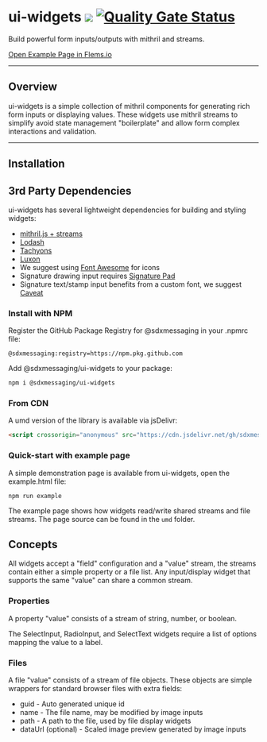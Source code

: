 # ui-widgets [![](https://data.jsdelivr.com/v1/package/gh/sdxmessaging/ui-widgets/badge)](https://www.jsdelivr.com/package/gh/sdxmessaging/ui-widgets) [![Quality Gate Status](https://sonarcloud.io/api/project_badges/measure?project=sdxmessaging_ui-widgets&metric=alert_status&token=316dd863c9185ce988acd14efc1fdb66791b67ba)](https://sonarcloud.io/summary/new_code?id=sdxmessaging_ui-widgets)

Build powerful form inputs/outputs with mithril and streams.

[Open Example Page in Flems.io](https://flems.io/#0=N4IgzgpgNhDGAuEAmIBcIAW94AcyoHoDYkA7AOgCswloBLANwCdzSJ4CBzDAmgDwC2EMGACGnOqU4EArnQC0AdzpJO7MLIFICEPqIE4YVMCAA0IWAHtSYSzDQW7UUXmRnwsJk7QBtAAymAMyBfgBM5IEAnNFhgQAsgQDsAKwAuuYAZnQwJqg+oKT6EA7kWAJQ7lakiNUOADrwADxQkgDWAARM0AC8deDwAJ45GBDsfe0YXRm9mNh4hLKQ5BnW8KKKwpZC5FYCBF0wopAaDMnkkeR+xCIEolBQOyLjkoicTHSDM2AYooEAHHF5HQAIwAGQAiqQAGKhQKcAatACOAHUABqcABslD4AGFQgAtABGOMJAFUALJ8AaKZKcUH4gCaGNJdFJAGVIn9QQyAGrJGSkAR-ADiyIEGVaAEk2VjEQApDKEuIAUXGnksIks7wkpBmolI1gGAksMjAfQAfHVSFbGoTLEgBu1YM4RF99WB5JB3hl2hlFKFfXF2khRExWvI3qIBhare12o0kIx2ioZjhxBALY0CImGJbSFm7Q7ze5IDAEHRrLkQHFUIkQABfdIgFqkVq5fIgQpCBywEQAfgy+myA26ONEDAgong7hkTAq6CwuHwRBW1TA5E4lksnEOODo6921zAA6HUBHY4nU-cgxwxXQYEG9nrpgKRQca1gGAGlfIAkkjxMcxZ3nWYlwWEhSGoHYoBNJAMmcLodi2W5KFEPgCBaQkNA-L9KwIOJyGBYFCIIHDvxsX9-17QCQBvO9+iGYpn1fbt0DkJQVDUeADxEGc5wcRd5iICDjFoFpmFYdguB4fghBEcRJGkdjlFUdQj1kBQVK4niaLohwH0YhsX07N90D-eBJmySiKGoPiQME5dZFIHBWk4JC9nMyyoAAAXCPxyDiAhPPeB4-xs3SBlvfTPDoHBp2YkzWP6Lp9GMOyBLmRyBRctzD2C7JfMuALeHgFK9gfMq0vMPT7xiuKjJY+iYJDb5rKqkBgIysDhLIKDnVg+DQwgdyULQjC6CwjD7SODBjHwwjEnIUJgSmlrZrC9qao8d56oSrsmpkPhrDa2ygP4hdMvA3qDxgmQ4IQ4bD1EVD0MwjQoEO6wCHCYiVo+o6KA207aMi+iwDq+LjP2-S6E4Qp4FnCAAH00yQcgZC0E6aM6i7uuIMhRPoCS2A4Zzyth+HEZR0QkG8gj-KuRMH14Cmpyp1H0cxoGIqi2qdshxqHEkWg+HanHQKE-HwrExgWBJ6TeCQQRhDEHUlM0zi1Ix7Rhd0TbQei-mGsS+jdH0QxhuB8WHKu6WiblqTuEV5X5LVjSONU7jNG0M2DCMYGtvBo3zFLOB4ArGwHBrZIGybaG2I1z2wHaZU9D9iB2gbIA)

---

## Overview

ui-widgets is a simple collection of mithril components for generating rich form inputs or displaying values. These widgets use mithril streams to simplify avoid state management "boilerplate" and allow form complex interactions and validation.

---

## Installation

## 3rd Party Dependencies

ui-widgets has several lightweight dependencies for building and styling widgets:

* [mithril.js + streams](https://mithril.js.org/)
* [Lodash](https://lodash.com/)
* [Tachyons](https://tachyons.io/)
* [Luxon](https://moment.github.io/luxon/#/)
* We suggest using [Font Awesome](https://fontawesome.com/) for icons
* Signature drawing input requires [Signature Pad](https://github.com/szimek/signature_pad)
* Signature text/stamp input benefits from a custom font, we suggest [Caveat](https://fonts.googleapis.com/css?family=Caveat)

### Install with NPM

Register the GitHub Package Registry for @sdxmessaging in your .npmrc file:

```text
@sdxmessaging:registry=https://npm.pkg.github.com
```

Add @sdxmessaging/ui-widgets to your package:

```bash
npm i @sdxmessaging/ui-widgets
```

### From CDN

A umd version of the library is available via jsDelivr:

```html
<script crossorigin="anonymous" src="https://cdn.jsdelivr.net/gh/sdxmessaging/ui-widgets/umd/index.js"></script>
```

### Quick-start with example page

A simple demonstration page is available from ui-widgets, open the example.html file:

```bash
npm run example
```

The example page shows how widgets read/write shared streams and file streams. The page source can be found in the `umd` folder.

## Concepts

All widgets accept a "field" configuration and a "value" stream, the streams contain either a simple property or a file list. Any input/display widget that supports the same "value" can share a common stream.

### Properties

A property "value" consists of a stream of string, number, or boolean.

The SelectInput, RadioInput, and SelectText widgets require a list of options mapping the value to a label.

### Files

A file "value" consists of a stream of file objects. These objects are simple wrappers for standard browser files with extra fields:

* guid - Auto generated unique id
* name - The file name, may be modified by image inputs
* path - A path to the file, used by file display widgets
* dataUrl (optional) - Scaled image preview generated by image inputs
